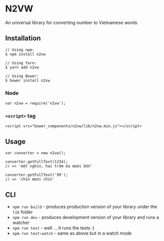 # N2VW

An universal library for converting number to Vietnamese words.

## Installation

```
// Using npm:
$ npm install n2vw

// Using Yarn:
$ yarn add n2vw

// Using Bower:
$ bower install n2vw
```

### Node

```
var n2vw = require('n2vw');
```

### `<script>` tag

```
<script src="bower_components/n2vw/lib/n2vw.min.js"></script>
```

## Usage

```
var converter = new n2vw();

converter.getFullText(1234);
// => 'một nghìn, hai trăm ba mươi bốn'

converter.getFullText('99');
// => 'chín mươi chín'
```

## CLI

* `npm run build` - produces production version of your library under the `lib` folder
* `npm run dev` - produces development version of your library and runs a watcher
* `npm run test` - well ... it runs the tests :)
* `npm run test:watch` - same as above but in a watch mode
